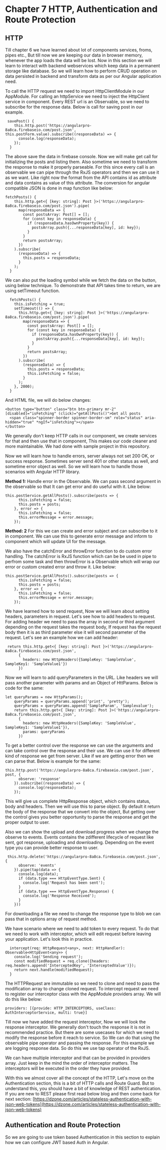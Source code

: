 # Chapter 7 HTTP, Authentication and Route Protection

## HTTP
Till chapter 6 we have learned about lot of components services, froms, pipes etc., But till now we are keeping
our data in browser memory, whenever the app loads the data will be lost. Now in this section we will learn to 
interact with backend webservices which keep data in a permanent storage like database. So we will learn how to 
perform CRUD operation on data persisted in backend and transform data as per our Angular application need.

To call the HTTP request we need to import HttpClientModule in our AppModule. For calling an httpService we need
to inject the HttpClient service in component. Every REST url is an Observable, so we need to subscribe for the 
response data. Below is call for saving post in our example.
```angular2
 savePost() {
    this.http.post('https://angularpro-8a8ca.firebaseio.com/post.json', this.postForm.value).subscribe((responseData) => {
      console.log(responseData);
    });
  }
```

The above save the data in firebase console. Now we will make get call for initializing the posts and listing them.
Also sometime we need to transform the response to make it properly parseable. For this since every call is an observable
we can pipe through the RxJS operators and then we can use it as we want. Like right now the format from the API contains 
id as attribute and data contains as value of this attribute. The conversion for angular compatible JSON is done in map function
like below:
```angular2
fetchPosts() {
    this.http.get<{ [key: string]: Post }>('https://angularpro-8a8ca.firebaseio.com/post.json').pipe(
      map(responseData => {
        const postsArray: Post[] = [];
        for (const key in responseData) {
          if (responseData.hasOwnProperty(key)) {
            postsArray.push({...responseData[key], id: key});
          }
        }
        return postsArray;
      })
    ).subscribe(
      (responseData) => {
        this.posts = responseData;
      }
    );
  }
```

We can also put the loading symbol while we fetch the data on the button, using below technique. To demonstrate that API takes time
to return, we are using setTimeout function.
```angular2
  fetchPosts() {
    this.isFetching = true;
    setTimeout(() => {
      this.http.get<{ [key: string]: Post }>('https://angularpro-8a8ca.firebaseio.com/post.json').pipe(
        map(responseData => {
          const postsArray: Post[] = [];
          for (const key in responseData) {
            if (responseData.hasOwnProperty(key)) {
              postsArray.push({...responseData[key], id: key});
            }
          }
          return postsArray;
        })
      ).subscribe(
        (responseData) => {
          this.posts = responseData;
          this.isFetching = false;
        }
      );
    }, 2000);
  }
```
And HTML file, we will do below changes:
```angular2html
<button type="button" class="btn btn-primary mr-2" [disabled]="isFetching" (click)="getAllPosts()">Get all posts
  <span class="spinner-border spinner-border-sm" role="status" aria-hidden="true" *ngIf="isFetching"></span>
</button>
```

We generally don't keep HTTP calls in our component, we create services for that and then use that in component, This
makes our code cleaner and more maintainable. We had done with sample project in this repository.


Now we will learn how to handle errors, server always not set 200 OK, or success response. Sometimes server send 401 or other status
as well, and sometime error object as well. So we will learn how to handle those scenarios with Angular HTTP library.

**Method 1:** 
Handle error in the Observable. We can pass second argument in the observable so that It can get error and do useful with it. Like below:
```angular2
this.postService.getAllPosts().subscribe(posts => {
      this.isFetching = false;
      this.posts = posts;
    }, error => {
      this.isFetching = false;
      this.errorMessage = error.message;
    });
```

**Method: 2**
For this we can create and error subject and can subscribe to it in component. We can use this to generate error message and inform to component which 
will update UI for the message.


We also have the catchError and throwError function to do custom error handling. The catchError is RxJS function which can be be used in pipe to perfrom some
task and then throwError is a Observable which will wrap our error or custom created error and throw it. Like below:
```angular2
this.postService.getAllPosts().subscribe(posts => {
      this.isFetching = false;
      this.posts = posts;
    }, error => {
      this.isFetching = false;
      this.errorMessage = error.message;
    });
```
 
We have learned how to send request, Now we will learn about setting headers, parameters in request. Let's see how to add headers to request.
For adding header we need to pass the array in second or third argument depending on the request takes the request body, If request has the 
request body then it is as third parameter else it will second parameter of the request. Let's see an example how we can add header:
```angular2
 return this.http.get<{ [key: string]: Post }>('https://angularpro-8a8ca.firebaseio.com/post.json',
      {
        headers: new HttpHeaders({SampleKey: 'SampleValue', SampleKey1: 'SampleValue1'})
      })
``` 

Now we will learn to add queryParameters in the URL. Like headers we will pass another parameter with params and an Object of HttParams. Below is code 
for the same:
```angular2
let queryParams = new HttpParams();
    queryParams = queryParams.append('print', 'pretty');
    queryParams = queryParams.append('SampleParam', 'Samplevalue');
    return this.http.get<{ [key: string]: Post }>('https://angularpro-8a8ca.firebaseio.com/post.json',
      {
        headers: new HttpHeaders({SampleKey: 'SampleValue', SampleKey1: 'SampleValue1'}),
        params: queryParams
      })
```

To get a better control over the response we can use the arguments and can take control over the response and their use. We can use
it for different kind of response we get from server. Like if we are getting error then we can parse that. Below is example for the
same:
```angular2
this.http.post('https://angularpro-8a8ca.firebaseio.com/post.json', post, {
      observe: 'response'
    }).subscribe((responseData) => {
      console.log(responseData);
    });
```
This will give us complete HttpResponse object, which contains status, body and headers. Then we will use this to parse object. By default it return the body
of the response that we convert into the object, But getting over the control gives you better opportunity to parse the response and 
get the proper output to user. 

Also we can show the upload and download progress when we change the observe to events. Events contains the zdifferent lifecycle of request like sent, got 
response, uploading and downloading. Depending on the event type you can provide better response to user. 
```angular2
 this.http.delete('https://angularpro-8a8ca.firebaseio.com/post.json', {
      observe: 'events'
    }).pipe(tap(data => {
      console.log(data);
      if (data.type === HttpEventType.Sent) {
        console.log('Request has been sent');
      }
      if (data.type === HttpEventType.Response) {
        console.log('Response Received');
      }
    }))
```  

For downloading a file we need to change the response type to blob we can pass that in options array of request method.

We have scenario where we need to add token to every request. To do that we need to work with interceptor, which will edit request before leaving
your application. Let's look this in practice. 

```angular2
  intercept(req: HttpRequest<any>, next: HttpHandler): Observable<HttpEvent<any>> {
    console.log('Sending request');
    const modifiedRequest = req.clone({headers: req.headers.append('InterceptedKey', 'InterceptedValue')});
    return next.handle(modifiedRequest);
  }
```

The HTTPRequest are immutable so we need to clone and need to pass the modification array to change cloned request.
To intercept request we need to register our interceptor class with the AppModule providers array. We will do this like 
below:
```angular2
providers: [{provide: HTTP_INTERCEPTORS, useClass: AuthInterceptorService, multi: true}]
```

Till now we have added the request interceptor, Now we will look the response interceptor. We generally don't touch the 
response it is not in recommended practice. But there are some usecases for which we need to modify the response before
it reach to service. So We can do that using the observable pipe operator and passing the response. For this example we 
are logging response data. So do this we use tap operator of the RxJS.

We can have multiple interceptor and that can be provided in providers array. Just keep in the mind the order of 
interceptor matters. The interceptors will be executed in the order they have provided.

With this we almost cover all the concept of the HTTP, Let's move on the Authentication section, this is a bit of HTTP
calls and Route Guard. But to understand this, you should have a bit of knowledge of REST authentication. If you are
new to REST please first read below blog and then come back for next section:
[https://dzone.com/articles/stateless-authentication-with-json-web-tokens](https://dzone.com/articles/stateless-authentication-with-json-web-tokens)


## Authentication and Route Protection
So we are going to use token based Authentication in this section to explain how we can configure JWT based Auth
in Angular.

